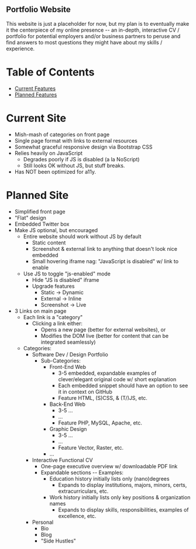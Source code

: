 ## Portfolio Website
This website is just a placeholder for now, but my plan is to eventually make it the centerpiece of my online presence -- an in-depth, interactive CV / portfolio for potential employers and/or business partners to peruse and find answers to most questions they might have about my skills / experience.

# Table of Contents
* [Current Features](#current-features)
* [Planned Features](#planned-features)

# Current Site
* Mish-mash of categories on front page
* Single page format with links to external resources
* Somewhat graceful responsive design via Bootstrap CSS
* Relies heavily on JavaScript
  * Degrades poorly if JS is disabled (a la NoScript)
  * Still looks OK without JS, but stuff breaks.
* Has NOT been optimized for a11y.

# Planned Site
* Simplified front page
* "Flat" design
* Embedded Twitter box
* Make JS optional, but encouraged
  * Entire website should work without JS by default
    * Static content
    * Screenshot & external link to anything that doesn't look nice embedded
    * Small hovering iframe nag: "JavaScript is disabled" w/ link to enable
  * Use JS to toggle "js-enabled" mode
    * Hide "JS is disabled" iframe
    * Upgrade features
      * Static -> Dynamic
      * External -> Inline
      * Screenshot -> Live
* 3 Links on main page
  * Each link is a "category"
    * Clicking a link either:
      * Opens a new page (better for external websites), or
      * Modifies the DOM live (better for content that can be integrated seamlessly)
  * Categories:
    * Software Dev / Design Portfolio
      * Sub-Categories:
        * Front-End Web
          * 3-5 embedded, expandable examples of clever/elegant original code w/ short explanation
          * Each embedded snippet should have an option to see it in context on GitHub
          * Feature HTML, (S)CSS, & (T/)JS, etc.
        * Back-End Web
          * 3-5 ...
          * ...
          * Feature PHP, MySQL, Apache, etc.
        * Graphic Design
          * 3-5 ...
          * ...
          * Feature Vector, Raster, etc.
        * ...
    * Interactive Functional CV
      * One-page executive overview w/ downloadable PDF link
      * Expandable sections -- Examples:
        * Education history initially lists only (nano)degrees
          * Expands to display institutions, majors, minors, certs, extracurriculars, etc.
        * Work history initially lists only key positions & organization names
          * Expands to display skills, responsibilities, examples of excellence, etc.
    * Personal
      * Bio
      * Blog
      * "Side Hustles"
